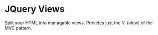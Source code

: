JQuery Views
=======

Split your HTML into managable views.
Provides just the V. (view) of the MVC pattern. 
